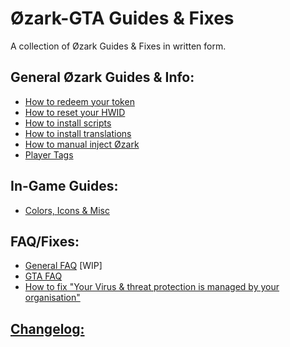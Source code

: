 # Øzark-GTA Guides & Fixes
A collection of Øzark Guides & Fixes in written form.

## General Øzark Guides & Info:
- [How to redeem your token](/General-Guides-%26-Info/How-to-redeem-your-token.md)
- [How to reset your HWID](/General-Guides-%26-Info/How-to-reset-your-HWID.md)
- [How to install scripts](/General-Guides-%26-Info/How-to-install-scripts.md)
- [How to install translations](/General-Guides-%26-Info/How-to-install-translations.md)
- [How to manual inject Øzark](/General-Guides-%26-Info/How-to-manual-inject-%C3%98zark.md)
- [Player Tags](/General-Guides-%26-Info/Player-Tags.md)

## In-Game Guides:
- [Colors, Icons & Misc](/%C3%98zark-GTA/In-Game-Guides/Colors.md)


## FAQ/Fixes:
- [General FAQ](/Fixes/FAQ.md) [WIP]
- [GTA FAQ](/%C3%98zark-GTA/In-Game-Guides/GTA-FAQ.md)
- [How to fix "Your Virus & threat protection is managed by your organisation"](/Fixes/How-to-fix-"Your-Virus-%26-threat-protection-is-managed-by-your-organisation".md)


## [Changelog:](/%C3%98zark-GTA/In-Game-Guides/Changelogs.md)

```

```